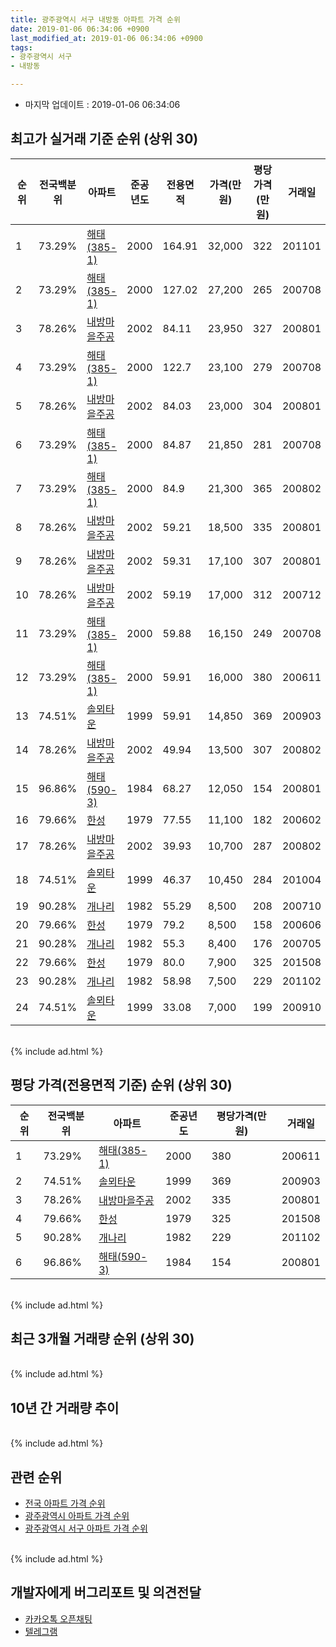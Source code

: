 ```yaml
---
title: 광주광역시 서구 내방동 아파트 가격 순위
date: 2019-01-06 06:34:06 +0900
last_modified_at: 2019-01-06 06:34:06 +0900
tags:
- 광주광역시 서구
- 내방동

---
```


* 마지막 업데이트 : 2019-01-06 06:34:06

## 최고가 실거래 기준 순위 (상위 30)


|순위|전국백분위|아파트|준공년도|전용면적|가격(만원)|평당가격(만원)|거래일|
|---|---|---|---|---|---|---|---|
|1|73.29%|[해태(385-1)](https://search.naver.com/search.naver?query=%EA%B4%91%EC%A3%BC%EA%B4%91%EC%97%AD%EC%8B%9C+%EC%84%9C%EA%B5%AC+%EB%82%B4%EB%B0%A9%EB%8F%99+%ED%95%B4%ED%83%9C%28385-1%29)|2000|164.91|32,000|322|201101|
|2|73.29%|[해태(385-1)](https://search.naver.com/search.naver?query=%EA%B4%91%EC%A3%BC%EA%B4%91%EC%97%AD%EC%8B%9C+%EC%84%9C%EA%B5%AC+%EB%82%B4%EB%B0%A9%EB%8F%99+%ED%95%B4%ED%83%9C%28385-1%29)|2000|127.02|27,200|265|200708|
|3|78.26%|[내방마을주공](https://search.naver.com/search.naver?query=%EA%B4%91%EC%A3%BC%EA%B4%91%EC%97%AD%EC%8B%9C+%EC%84%9C%EA%B5%AC+%EB%82%B4%EB%B0%A9%EB%8F%99+%EB%82%B4%EB%B0%A9%EB%A7%88%EC%9D%84%EC%A3%BC%EA%B3%B5)|2002|84.11|23,950|327|200801|
|4|73.29%|[해태(385-1)](https://search.naver.com/search.naver?query=%EA%B4%91%EC%A3%BC%EA%B4%91%EC%97%AD%EC%8B%9C+%EC%84%9C%EA%B5%AC+%EB%82%B4%EB%B0%A9%EB%8F%99+%ED%95%B4%ED%83%9C%28385-1%29)|2000|122.7|23,100|279|200708|
|5|78.26%|[내방마을주공](https://search.naver.com/search.naver?query=%EA%B4%91%EC%A3%BC%EA%B4%91%EC%97%AD%EC%8B%9C+%EC%84%9C%EA%B5%AC+%EB%82%B4%EB%B0%A9%EB%8F%99+%EB%82%B4%EB%B0%A9%EB%A7%88%EC%9D%84%EC%A3%BC%EA%B3%B5)|2002|84.03|23,000|304|200801|
|6|73.29%|[해태(385-1)](https://search.naver.com/search.naver?query=%EA%B4%91%EC%A3%BC%EA%B4%91%EC%97%AD%EC%8B%9C+%EC%84%9C%EA%B5%AC+%EB%82%B4%EB%B0%A9%EB%8F%99+%ED%95%B4%ED%83%9C%28385-1%29)|2000|84.87|21,850|281|200708|
|7|73.29%|[해태(385-1)](https://search.naver.com/search.naver?query=%EA%B4%91%EC%A3%BC%EA%B4%91%EC%97%AD%EC%8B%9C+%EC%84%9C%EA%B5%AC+%EB%82%B4%EB%B0%A9%EB%8F%99+%ED%95%B4%ED%83%9C%28385-1%29)|2000|84.9|21,300|365|200802|
|8|78.26%|[내방마을주공](https://search.naver.com/search.naver?query=%EA%B4%91%EC%A3%BC%EA%B4%91%EC%97%AD%EC%8B%9C+%EC%84%9C%EA%B5%AC+%EB%82%B4%EB%B0%A9%EB%8F%99+%EB%82%B4%EB%B0%A9%EB%A7%88%EC%9D%84%EC%A3%BC%EA%B3%B5)|2002|59.21|18,500|335|200801|
|9|78.26%|[내방마을주공](https://search.naver.com/search.naver?query=%EA%B4%91%EC%A3%BC%EA%B4%91%EC%97%AD%EC%8B%9C+%EC%84%9C%EA%B5%AC+%EB%82%B4%EB%B0%A9%EB%8F%99+%EB%82%B4%EB%B0%A9%EB%A7%88%EC%9D%84%EC%A3%BC%EA%B3%B5)|2002|59.31|17,100|307|200801|
|10|78.26%|[내방마을주공](https://search.naver.com/search.naver?query=%EA%B4%91%EC%A3%BC%EA%B4%91%EC%97%AD%EC%8B%9C+%EC%84%9C%EA%B5%AC+%EB%82%B4%EB%B0%A9%EB%8F%99+%EB%82%B4%EB%B0%A9%EB%A7%88%EC%9D%84%EC%A3%BC%EA%B3%B5)|2002|59.19|17,000|312|200712|
|11|73.29%|[해태(385-1)](https://search.naver.com/search.naver?query=%EA%B4%91%EC%A3%BC%EA%B4%91%EC%97%AD%EC%8B%9C+%EC%84%9C%EA%B5%AC+%EB%82%B4%EB%B0%A9%EB%8F%99+%ED%95%B4%ED%83%9C%28385-1%29)|2000|59.88|16,150|249|200708|
|12|73.29%|[해태(385-1)](https://search.naver.com/search.naver?query=%EA%B4%91%EC%A3%BC%EA%B4%91%EC%97%AD%EC%8B%9C+%EC%84%9C%EA%B5%AC+%EB%82%B4%EB%B0%A9%EB%8F%99+%ED%95%B4%ED%83%9C%28385-1%29)|2000|59.91|16,000|380|200611|
|13|74.51%|[솔뫼타운](https://search.naver.com/search.naver?query=%EA%B4%91%EC%A3%BC%EA%B4%91%EC%97%AD%EC%8B%9C+%EC%84%9C%EA%B5%AC+%EB%82%B4%EB%B0%A9%EB%8F%99+%EC%86%94%EB%AB%BC%ED%83%80%EC%9A%B4)|1999|59.91|14,850|369|200903|
|14|78.26%|[내방마을주공](https://search.naver.com/search.naver?query=%EA%B4%91%EC%A3%BC%EA%B4%91%EC%97%AD%EC%8B%9C+%EC%84%9C%EA%B5%AC+%EB%82%B4%EB%B0%A9%EB%8F%99+%EB%82%B4%EB%B0%A9%EB%A7%88%EC%9D%84%EC%A3%BC%EA%B3%B5)|2002|49.94|13,500|307|200802|
|15|96.86%|[해태(590-3)](https://search.naver.com/search.naver?query=%EA%B4%91%EC%A3%BC%EA%B4%91%EC%97%AD%EC%8B%9C+%EC%84%9C%EA%B5%AC+%EB%82%B4%EB%B0%A9%EB%8F%99+%ED%95%B4%ED%83%9C%28590-3%29)|1984|68.27|12,050|154|200801|
|16|79.66%|[한성](https://search.naver.com/search.naver?query=%EA%B4%91%EC%A3%BC%EA%B4%91%EC%97%AD%EC%8B%9C+%EC%84%9C%EA%B5%AC+%EB%82%B4%EB%B0%A9%EB%8F%99+%ED%95%9C%EC%84%B1)|1979|77.55|11,100|182|200602|
|17|78.26%|[내방마을주공](https://search.naver.com/search.naver?query=%EA%B4%91%EC%A3%BC%EA%B4%91%EC%97%AD%EC%8B%9C+%EC%84%9C%EA%B5%AC+%EB%82%B4%EB%B0%A9%EB%8F%99+%EB%82%B4%EB%B0%A9%EB%A7%88%EC%9D%84%EC%A3%BC%EA%B3%B5)|2002|39.93|10,700|287|200802|
|18|74.51%|[솔뫼타운](https://search.naver.com/search.naver?query=%EA%B4%91%EC%A3%BC%EA%B4%91%EC%97%AD%EC%8B%9C+%EC%84%9C%EA%B5%AC+%EB%82%B4%EB%B0%A9%EB%8F%99+%EC%86%94%EB%AB%BC%ED%83%80%EC%9A%B4)|1999|46.37|10,450|284|201004|
|19|90.28%|[개나리](https://search.naver.com/search.naver?query=%EA%B4%91%EC%A3%BC%EA%B4%91%EC%97%AD%EC%8B%9C+%EC%84%9C%EA%B5%AC+%EB%82%B4%EB%B0%A9%EB%8F%99+%EA%B0%9C%EB%82%98%EB%A6%AC)|1982|55.29|8,500|208|200710|
|20|79.66%|[한성](https://search.naver.com/search.naver?query=%EA%B4%91%EC%A3%BC%EA%B4%91%EC%97%AD%EC%8B%9C+%EC%84%9C%EA%B5%AC+%EB%82%B4%EB%B0%A9%EB%8F%99+%ED%95%9C%EC%84%B1)|1979|79.2|8,500|158|200606|
|21|90.28%|[개나리](https://search.naver.com/search.naver?query=%EA%B4%91%EC%A3%BC%EA%B4%91%EC%97%AD%EC%8B%9C+%EC%84%9C%EA%B5%AC+%EB%82%B4%EB%B0%A9%EB%8F%99+%EA%B0%9C%EB%82%98%EB%A6%AC)|1982|55.3|8,400|176|200705|
|22|79.66%|[한성](https://search.naver.com/search.naver?query=%EA%B4%91%EC%A3%BC%EA%B4%91%EC%97%AD%EC%8B%9C+%EC%84%9C%EA%B5%AC+%EB%82%B4%EB%B0%A9%EB%8F%99+%ED%95%9C%EC%84%B1)|1979|80.0|7,900|325|201508|
|23|90.28%|[개나리](https://search.naver.com/search.naver?query=%EA%B4%91%EC%A3%BC%EA%B4%91%EC%97%AD%EC%8B%9C+%EC%84%9C%EA%B5%AC+%EB%82%B4%EB%B0%A9%EB%8F%99+%EA%B0%9C%EB%82%98%EB%A6%AC)|1982|58.98|7,500|229|201102|
|24|74.51%|[솔뫼타운](https://search.naver.com/search.naver?query=%EA%B4%91%EC%A3%BC%EA%B4%91%EC%97%AD%EC%8B%9C+%EC%84%9C%EA%B5%AC+%EB%82%B4%EB%B0%A9%EB%8F%99+%EC%86%94%EB%AB%BC%ED%83%80%EC%9A%B4)|1999|33.08|7,000|199|200910|


<br>
{% include ad.html %}
<br>

## 평당 가격(전용면적 기준) 순위 (상위 30)


|순위|전국백분위|아파트|준공년도|평당가격(만원)|거래일|
|---|---|---|---|---|---|
|1|73.29%|[해태(385-1)](https://search.naver.com/search.naver?query=%EA%B4%91%EC%A3%BC%EA%B4%91%EC%97%AD%EC%8B%9C+%EC%84%9C%EA%B5%AC+%EB%82%B4%EB%B0%A9%EB%8F%99+%ED%95%B4%ED%83%9C%28385-1%29)|2000|380|200611|
|2|74.51%|[솔뫼타운](https://search.naver.com/search.naver?query=%EA%B4%91%EC%A3%BC%EA%B4%91%EC%97%AD%EC%8B%9C+%EC%84%9C%EA%B5%AC+%EB%82%B4%EB%B0%A9%EB%8F%99+%EC%86%94%EB%AB%BC%ED%83%80%EC%9A%B4)|1999|369|200903|
|3|78.26%|[내방마을주공](https://search.naver.com/search.naver?query=%EA%B4%91%EC%A3%BC%EA%B4%91%EC%97%AD%EC%8B%9C+%EC%84%9C%EA%B5%AC+%EB%82%B4%EB%B0%A9%EB%8F%99+%EB%82%B4%EB%B0%A9%EB%A7%88%EC%9D%84%EC%A3%BC%EA%B3%B5)|2002|335|200801|
|4|79.66%|[한성](https://search.naver.com/search.naver?query=%EA%B4%91%EC%A3%BC%EA%B4%91%EC%97%AD%EC%8B%9C+%EC%84%9C%EA%B5%AC+%EB%82%B4%EB%B0%A9%EB%8F%99+%ED%95%9C%EC%84%B1)|1979|325|201508|
|5|90.28%|[개나리](https://search.naver.com/search.naver?query=%EA%B4%91%EC%A3%BC%EA%B4%91%EC%97%AD%EC%8B%9C+%EC%84%9C%EA%B5%AC+%EB%82%B4%EB%B0%A9%EB%8F%99+%EA%B0%9C%EB%82%98%EB%A6%AC)|1982|229|201102|
|6|96.86%|[해태(590-3)](https://search.naver.com/search.naver?query=%EA%B4%91%EC%A3%BC%EA%B4%91%EC%97%AD%EC%8B%9C+%EC%84%9C%EA%B5%AC+%EB%82%B4%EB%B0%A9%EB%8F%99+%ED%95%B4%ED%83%9C%28590-3%29)|1984|154|200801|


<br>
{% include ad.html %}
<br>

## 최근 3개월 거래량 순위 (상위 30)


<div style="width:100%;">
    <canvas id="deal_count_ranking" height="250"></canvas>
</div>


<script>
new Chart(document.getElementById("deal_count_ranking"), {
    type: 'horizontalBar',
    data: {
        labels: ['내방마을주공', '솔뫼타운', '해태(385-1)', '해태(590-3)'],
        datasets: [{
            label: '실거래 수',
            data: [8, 3, 3, 1],
            borderColor: "rgba(255, 0, 128, 1)",
            backgroundColor: "rgba(255, 0, 128, 0.5)",
            fill: false,
        }]
    },
    options: {
        responsive: true,
        title: {
            display: true,
            text: '최근 3개월 거래량 순위'
        },
        tooltips: {
            mode: 'index',
            intersect: false,
            callbacks: {
                title: function(tooltipItems, data) {
                    return "실거래 수:";
                },
                label: function(tooltipItem, data) {
                    return data.labels[tooltipItem.index] + ": " + tooltipItem.xLabel;
                }
            }
        },
        hover: {
            mode: 'nearest',
            intersect: true
        },
        scales: {
            xAxes: [{
                display: true,
                scaleLabel: {
                    display: true,
                    labelString: '실거래 수'
                },
                ticks: {
                    suggestedMin: 0,
                }
            }],
            yAxes: [{
                display: true,
                ticks: {
                    autoSkip: false,
                    callback: function(value, index, values) {
                        if (value.length > 15)
                            return value.substr(0, 13) + "...";
                        else
                            return value;
                    }
                },
                scaleLabel: {
                    display: false,
                }
            }]
        }
    }
});

</script>


<br>
{% include ad.html %}
<br>

## 10년 간 거래량 추이


<div style="width:100%;">
    <canvas id="deal_progress" height="250"></canvas>
</div>

<script>
new Chart(document.getElementById("deal_progress"), {
    type: 'line',
    data: {
        labels: ['200901','200902','200903','200904','200905','200906','200907','200908','200909','200910','200911','200912','201001','201002','201003','201004','201005','201006','201007','201008','201009','201010','201011','201012','201101','201102','201103','201104','201105','201106','201107','201108','201109','201110','201111','201112','201201','201202','201203','201204','201205','201206','201207','201208','201209','201210','201211','201212','201301','201302','201303','201304','201305','201306','201307','201308','201309','201310','201311','201312','201401','201402','201403','201404','201405','201406','201407','201408','201409','201410','201411','201412','201501','201502','201503','201504','201505','201506','201507','201508','201509','201510','201511','201512','201601','201602','201603','201604','201605','201606','201607','201608','201609','201610','201611','201612','201701','201702','201703','201704','201705','201706','201707','201708','201709','201710','201711','201712','201801','201802','201803','201804','201805','201806','201807','201808','201809','201810','201811','201812','201901'],
        datasets: [{
            label: '실거래 수',
            pointRadius: 1,
            data: [6, 12, 15, 22, 11, 14, 10, 10, 21, 20, 6, 12, 14, 18, 33, 25, 21, 17, 17, 12, 13, 22, 16, 20, 19, 25, 15, 19, 12, 13, 14, 29, 16, 19, 20, 14, 9, 20, 24, 13, 22, 18, 10, 9, 18, 20, 17, 16, 19, 10, 19, 14, 11, 15, 8, 7, 6, 16, 16, 13, 13, 16, 12, 21, 9, 10, 21, 14, 11, 21, 6, 19, 22, 11, 31, 17, 12, 6, 14, 13, 8, 11, 10, 6, 11, 18, 18, 14, 10, 15, 12, 27, 11, 21, 18, 13, 12, 24, 16, 11, 17, 15, 15, 15, 13, 15, 12, 15, 11, 10, 21, 19, 22, 15, 18, 22, 12, 23, 9, 5, 1],
            borderColor: "rgba(255, 201, 14, 1)",
            backgroundColor: "rgba(255, 201, 14, 0.5)",
            fill: true,
        }]
    },
    options: {
        responsive: true,
        title: {
            display: true,
            text: '10년간 거래량 추이'
        },
        tooltips: {
            mode: 'index',
            intersect: false,
        },
        hover: {
            mode: 'nearest',
            intersect: true
        },
        scales: {
            xAxes: [{
                display: true,
                scaleLabel: {
                    display: true,
                    labelString: '년/월'
                }
            }],
            yAxes: [{
                display: true,
                ticks: {
                    suggestedMin: 0,
                },
                scaleLabel: {
                    display: true,
                    labelString: '실거래 수'
                }
            }]
        }
    }
});

</script>


<br>
{% include ad.html %}
<br>

## 관련 순위

- [전국 아파트 가격 순위](https://inasie.github.io/apt-ranking/전국)
- [광주광역시 아파트 가격 순위](https://inasie.github.io/apt-ranking/광주광역시)
- [광주광역시 서구 아파트 가격 순위](https://inasie.github.io/apt-ranking/광주광역시-서구)


<br>
{% include ad.html %}
<br>

## 개발자에게 버그리포트 및 의견전달

- [카카오톡 오픈채팅](https://open.kakao.com/o/gLJUAP4)
- [텔레그램](https://t.me/inasie)


